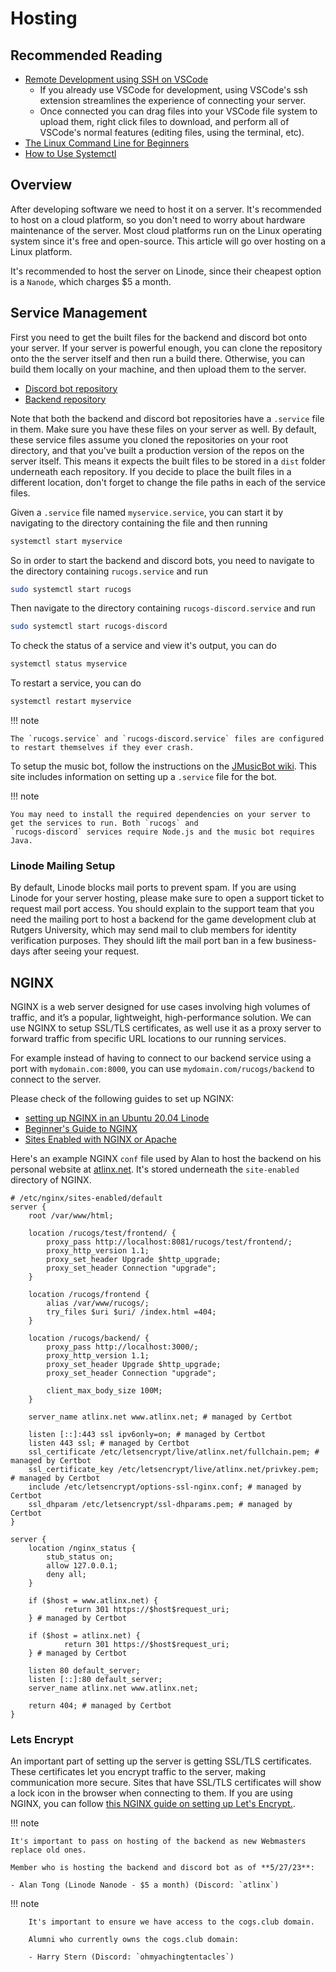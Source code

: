 # Hosting

## Recommended Reading

-   [Remote Development using SSH on VSCode](https://code.visualstudio.com/docs/remote/ssh)
    -   If you already use VSCode for development, using VSCode's ssh extension streamlines the experience of connecting your server.
    -   Once connected you can drag files into your VSCode file system to upload them, right click files to download, and perform all of VSCode's normal features (editing files, using the terminal, etc).
-   [The Linux Command Line for Beginners](https://ubuntu.com/tutorials/command-line-for-beginners#1-overview)
-   [How to Use Systemctl](https://www.digitalocean.com/community/tutorials/how-to-use-systemctl-to-manage-systemd-services-and-units)

## Overview

After developing software we need to host it on a server. It's recommended to host on a cloud platform, so you don't need to worry about hardware maintenance of the server. Most cloud platforms run on the Linux operating system since it's free and open-source. This article will go over hosting on a Linux platform.

It's recommended to host the server on Linode, since their cheapest option is a `Nanode`, which charges $5 a month.

## Service Management

First you need to get the built files for the backend and discord bot onto your server. If your server is powerful enough, you can clone the repository onto the the server itself and then run a build there. Otherwise, you can build them locally on your machine, and then upload them to the server.

-   [Discord bot repository](https://github.com/RUCOGS/rucogs-discord-bot)
-   [Backend repository](https://github.com/RUCOGS/rucogs.github.io-backend)

Note that both the backend and discord bot repositories have a `.service` file in them. Make sure you have these files on your server as well. By default, these service files assume you cloned the repositories on your root directory, and that you've built a production version of the repos on the server itself. This means it expects the built files to be stored in a `dist` folder underneath each repository. If you decide to place the built files in a different location, don't forget to change the file paths in each of the service files.

Given a `.service` file named `myservice.service`, you can start it by navigating to the directory containing the file and then running

```bash
systemctl start myservice
```

So in order to start the backend and discord bots, you need to navigate to the directory containing `rucogs.service` and run

```bash
sudo systemctl start rucogs
```

Then navigate to the directory containing `rucogs-discord.service` and run

```bash
sudo systemctl start rucogs-discord
```

To check the status of a service and view it's output, you can do

```bash
systemctl status myservice
```

To restart a service, you can do

```bash
systemctl restart myservice
```

!!! note

    The `rucogs.service` and `rucogs-discord.service` files are configured to restart themselves if they ever crash.

To setup the music bot, follow the instructions on the [JMusicBot wiki](https://jmusicbot.com/setup/). This site includes information on setting up a `.service` file for the bot.

!!! note

    You may need to install the required dependencies on your server to get the services to run. Both `rucogs` and
    `rucogs-discord` services require Node.js and the music bot requires Java.

### Linode Mailing Setup

By default, Linode blocks mail ports to prevent spam. If you are using Linode for your server hosting, please make sure to open a support ticket to request mail port access. You should explain to the support team that you need the mailing port to host a backend for the game development club at Rutgers University, which may send mail to club members for identity verification purposes. They should lift the mail port ban in a few business-days after seeing your request.

## NGINX

NGINX is a web server designed for use cases involving high volumes of traffic, and it’s a popular, lightweight, high-performance solution. We can use NGINX to setup SSL/TLS certificates, as well use it as a proxy server to forward traffic from specific URL locations to our running services.

For example instead of having to connect to our backend service using a port with `mydomain.com:8000`, you can use `mydomain.com/rucogs/backend` to connect to the server.

Please check of the following guides to set up NGINX:

-   [setting up NGINX in an Ubuntu 20.04 Linode](https://www.linode.com/docs/guides/how-to-install-and-use-nginx-on-ubuntu-20-04/)
-   [Beginner's Guide to NGINX](https://nginx.org/en/docs/beginners_guide.html)
-   [Sites Enabled with NGINX or Apache](https://www.linode.com/docs/guides/how-to-enable-disable-website/)

Here's an example NGINX `conf` file used by Alan to host the backend on his personal website at [atlinx.net](https://atlinx.net). It's stored underneath the `site-enabled` directory of NGINX.

```NGINX
# /etc/nginx/sites-enabled/default
server {
	root /var/www/html;

	location /rucogs/test/frontend/ {
		proxy_pass http://localhost:8081/rucogs/test/frontend/;
        proxy_http_version 1.1;
        proxy_set_header Upgrade $http_upgrade;
        proxy_set_header Connection "upgrade";
	}

	location /rucogs/frontend {
		alias /var/www/rucogs/;
		try_files $uri $uri/ /index.html =404;
	}

	location /rucogs/backend/ {
		proxy_pass http://localhost:3000/;
        proxy_http_version 1.1;
        proxy_set_header Upgrade $http_upgrade;
        proxy_set_header Connection "upgrade";

		client_max_body_size 100M;
	}

	server_name atlinx.net www.atlinx.net; # managed by Certbot

	listen [::]:443 ssl ipv6only=on; # managed by Certbot
	listen 443 ssl; # managed by Certbot
	ssl_certificate /etc/letsencrypt/live/atlinx.net/fullchain.pem; # managed by Certbot
	ssl_certificate_key /etc/letsencrypt/live/atlinx.net/privkey.pem; # managed by Certbot
	include /etc/letsencrypt/options-ssl-nginx.conf; # managed by Certbot
	ssl_dhparam /etc/letsencrypt/ssl-dhparams.pem; # managed by Certbot
}

server {
	location /nginx_status {
		stub_status on;
		allow 127.0.0.1;
		deny all;
	}

	if ($host = www.atlinx.net) {
			return 301 https://$host$request_uri;
	} # managed by Certbot

	if ($host = atlinx.net) {
			return 301 https://$host$request_uri;
	} # managed by Certbot

	listen 80 default_server;
	listen [::]:80 default_server;
	server_name atlinx.net www.atlinx.net;

	return 404; # managed by Certbot
}
```

### Lets Encrypt

An important part of setting up the server is getting SSL/TLS certificates. These certificates let you encrypt traffic to the server, making communication more secure. Sites that have SSL/TLS certificates will show a lock icon in the browser when connecting to them. If you are using NGINX, you can follow [this NGINX guide on setting up Let's Encrypt.](https://www.nginx.com/blog/using-free-ssltls-certificates-from-lets-encrypt-with-nginx/).

!!! note

    It's important to pass on hosting of the backend as new Webmasters replace old ones.

    Member who is hosting the backend and discord bot as of **5/27/23**:

    - Alan Tong (Linode Nanode - $5 a month) (Discord: `atlinx`)

!!! note

    	It's important to ensure we have access to the cogs.club domain.

    	Alumni who currently owns the cogs.club domain:

    	- Harry Stern (Discord: `ohmyachingtentacles`)
